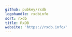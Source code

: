 ```yaml
---
github: pubkey/rxdb
logohandle: rxdbinfo
sort: rxdb
title: RxDB
website: 'https://rxdb.info/'
---
```

